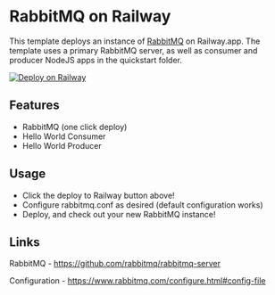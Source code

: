 # RabbitMQ on Railway
This template deploys an instance of [RabbitMQ](https://www.rabbitmq.com/) on Railway.app. The template uses a primary RabbitMQ server, as well as consumer and producer NodeJS apps in the quickstart folder.

[![Deploy on Railway](https://railway.app/button.svg)](https://railway.app/template/0ELOuE?referralCode=IQhE0B)
## Features
- RabbitMQ (one click deploy)
- Hello World Consumer
- Hello World Producer
## Usage
- Click the deploy to Railway button above!
- Configure rabbitmq.conf as desired (default configuration works)
- Deploy, and check out your new RabbitMQ instance!
## Links
RabbitMQ - https://github.com/rabbitmq/rabbitmq-server

Configuration - https://www.rabbitmq.com/configure.html#config-file
